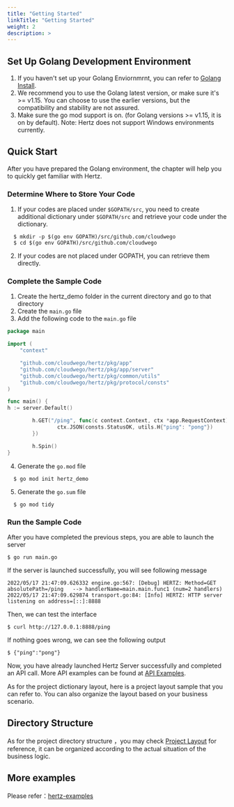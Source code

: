 ```yaml
---
title: "Getting Started"
linkTitle: "Getting Started"
weight: 2
description: >
---
```


## Set Up Golang Development Environment
1. If you haven't set up your Golang Enviornmrnt, you can refer to [Golang Install](https://golang.org/doc/install).
2. We recommend you to use the Golang latest version, or make sure it's >= v1.15. You can choose to use the earlier versions, but the compatibility and stability are not assured.
3. Make sure the go mod support is on. (for Golang versions >= v1.15, it is on by default).
Note: Hertz does not support Windows environments currently.

## Quick Start
After you have prepared the Golang environment, the chapter will help you to quickly get familiar with Hertz.

### Determine Where to Store Your Code
1. If your codes are placed under `$GOPATH/src`, you need to create additional dictionary under `$GOPATH/src` and retrieve your code under the dictionary.
```console
  $ mkdir -p $(go env GOPATH)/src/github.com/cloudwego
  $ cd $(go env GOPATH)/src/github.com/cloudwego
```
2. If your codes are not placed under GOPATH, you can retrieve them directly.

### Complete the Sample Code
1. Create the hertz_demo folder in the current directory and go to that directory
2. Create the `main.go` file
3. Add the following code to the `main.go` file
```go
package main

import (
    "context"

	"github.com/cloudwego/hertz/pkg/app"
	"github.com/cloudwego/hertz/pkg/app/server"
	"github.com/cloudwego/hertz/pkg/common/utils"
	"github.com/cloudwego/hertz/pkg/protocol/consts"
)

func main() {
h := server.Default()

        h.GET("/ping", func(c context.Context, ctx *app.RequestContext) {
                ctx.JSON(consts.StatusOK, utils.H{"ping": "pong"})
        })

        h.Spin()
}
```

4. Generate the `go.mod` file
```console
  $ go mod init hertz_demo
```
5. Generate the `go.sum` file
```console
  $ go mod tidy
```

### Run the Sample Code
After you have completed the previous steps, you are able to launch the server
```console
$ go run main.go
```
If the server is launched successfully, you will see following message
```console
2022/05/17 21:47:09.626332 engine.go:567: [Debug] HERTZ: Method=GET    absolutePath=/ping   --> handlerName=main.main.func1 (num=2 handlers)
2022/05/17 21:47:09.629874 transport.go:84: [Info] HERTZ: HTTP server listening on address=[::]:8888
```
Then, we can test the interface
```console
$ curl http://127.0.0.1:8888/ping
```
If nothing goes wrong, we can see the following output
```console
$ {"ping":"pong"}
```
Now, you have already launched Hertz Server successfully and completed an API call. More API examples can be found at [API Examples](https://pkg.go.dev/github.com/cloudwego/hertz).

As for the project dictionary layout, here is a project layout sample that you can refer to. You can also organize the layout based on your business scenario.

## Directory Structure
As for the project directory structure ，you may check [Project Layout](https://github.com/golang-standards/project-layout) for reference,
it can be organized according to the actual situation of the business logic.

## More examples
Please refer：[hertz-examples](https://github.com/cloudwego/hertz-examples)
